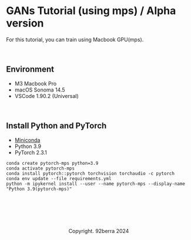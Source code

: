 # GANs Tutorial (using mps) / Alpha version

For this tutorial, you can train using Macbook GPU(mps).

<br/>

## Environment
- M3 Macbook Pro 
- macOS Sonoma 14.5
- VSCode 1.90.2 (Universal)

<br/>

## Install Python and PyTorch

- <a href='https://docs.conda.io/projects/conda/en/latest/user-guide/install/macos.html'>Miniconda</a>
- Python 3.9
- PyTorch 2.3.1

```
conda create pytorch-mps python=3.9
conda activate pytorch-mps
conda install pytorch::pytorch torchvision torchaudio -c pytorch
conda env update --file requirements.yml
python -m ipykernel install --user --name pytorch-mps --display-name "Python 3.9(pytorch-mps)"
```

<br/>
<br/>
<br/>
<br/>
<br/>

<div align='center'>
    Copyright. 92berra 2024
</div>